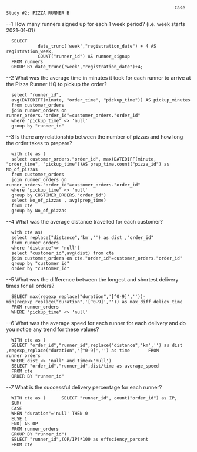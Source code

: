                                                                     Case Study #2: PIZZA RUNNER B


--1 How many runners signed up for each 1 week period? (i.e. week starts 2021-01-01)

      SELECT 
                date_trunc('week',"registration_date") + 4 AS registration_week,
                COUNT("runner_id") AS runner_signup
      FROM runners
      GROUP BY date_trunc('week',"registration_date")+4;

--2 What was the average time in minutes it took for each runner to arrive at the Pizza Runner HQ to pickup the order?

      select "runner_id",
      avg(DATEDIFF(minute, "order_time", "pickup_time")) AS pickup_minutes
      from customer_orders
      join runner_orders on runner_orders."order_id"=customer_orders."order_id" 
      where "pickup_time" <> 'null'
      group by "runner_id"

--3 Is there any relationship between the number of pizzas and how long the order takes to prepare?

      with cte as (
      select customer_orders."order_id", max(DATEDIFF(minute, "order_time", "pickup_time"))AS prep_time,count("pizza_id") as No_of_pizzas
      from customer_orders
      join runner_orders on runner_orders."order_id"=customer_orders."order_id" 
      where "pickup_time" <> 'null'
      group by CUSTOMER_ORDERS."order_id")
      select No_of_pizzas , avg(prep_time) 
      from cte
      group by No_of_pizzas

--4 What was the average distance travelled for each customer?
      
      with cte as(
      select replace("distance",'km','') as dist ,"order_id"
      from runner_orders
      where "distance"<> 'null')
      select "customer_id",avg(dist) from cte
      join customer_orders on cte."order_id"=customer_orders."order_id"
      group by "customer_id"
      order by "customer_id"

--5 What was the difference between the longest and shortest delivery times for all orders?

      SELECT max(regexp_replace("duration",'[^0-9]',''))-min(regexp_replace("duration",'[^0-9]','')) as max_diff_deliev_time
      FROM runner_orders
      WHERE "pickup_time" <> 'null'

--6 What was the average speed for each runner for each delivery and do you notice any trend for these values?

      WITH cte as (
      SELECT "order_id","runner_id",replace("distance",'km','') as dist ,regexp_replace("duration",'[^0-9]','') as time       FROM runner_orders
      WHERE dist <> 'null' and time<>'null')
      SELECT "order_id","runner_id",dist/time as average_speed
      FROM cte
      ORDER BY "runner_id"

--7 What is the successful delivery percentage for each runner?

      WITH cte as (      SELECT "runner_id", count("order_id") as IP,
      SUM(
      CASE
      WHEN "duration"='null' THEN 0 
      ELSE 1
      END) AS OP
      FROM runner_orders
      GROUP BY "runner_id")
      SELECT "runner_id",(OP/IP)*100 as effeciency_percent       
      FROM cte



      
      
